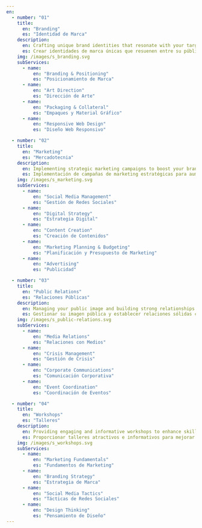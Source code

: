 ```yaml
---
en:
  - number: "01"
    title:
      en: "Branding"
      es: "Identidad de Marca"
    description:
      en: Crafting unique brand identities that resonate with your target audience and differentiate you in the market.
      es: Crear identidades de marca únicas que resuenen entre su público objetivo y le diferencien en el mercado.
    img: /images/s_branding.svg
    subServices:
      - name:
          en: "Branding & Positioning"
          es: "Posicionamiento de Marca"
      - name:
          en: "Art Direction"
          es: "Dirección de Arte"
      - name:
          en: "Packaging & Collateral"
          es: "Empaques y Material Gráfico"
      - name:
          en: "Responsive Web Design"
          es: "Diseño Web Responsivo"

  - number: "02"
    title:
      en: "Marketing"
      es: "Mercadotecnia"
    description:
      en: Implementing strategic marketing campaigns to boost your brand visibility and drive business growth.
      es: Implementación de campañas de marketing estratégicas para aumentar la visibilidad de su marca y fomentar el crecimiento empresarial.
    img: /images/s_marketing.svg
    subServices:
      - name:
          en: "Social Media Management"
          es: "Gestión de Redes Sociales"
      - name:
          en: "Digital Strategy"
          es: "Estrategia Digital"
      - name:
          en: "Content Creation"
          es: "Creación de Contenidos"
      - name:
          en: "Marketing Planning & Budgeting"
          es: "Planificación y Presupuesto de Marketing"
      - name:
          en: "Advertising"
          es: "Publicidad"

  - number: "03"
    title:
      en: "Public Relations"
      es: "Relaciones Públicas"
    description:
      en: Managing your public image and building strong relationships with media and stakeholders.
      es: Gestionar su imagen pública y establecer relaciones sólidas con los medios y las partes interesadas.
    img: /images/s_public-relations.svg
    subServices:
      - name:
          en: "Media Relations"
          es: "Relaciones con Medios"
      - name:
          en: "Crisis Management"
          es: "Gestión de Crisis"
      - name:
          en: "Corporate Communications"
          es: "Comunicación Corporativa"
      - name:
          en: "Event Coordination"
          es: "Coordinación de Eventos"

  - number: "04"
    title:
      en: "Workshops"
      es: "Talleres"
    description:
      en: Providing engaging and informative workshops to enhance skills and knowledge in various areas of marketing and branding.
      es: Proporcionar talleres atractivos e informativos para mejorar habilidades y conocimientos en diversas áreas de marketing y branding.
    img: /images/s_workshops.svg
    subServices:
      - name:
          en: "Marketing Fundamentals"
          es: "Fundamentos de Marketing"
      - name:
          en: "Branding Strategy"
          es: "Estrategia de Marca"
      - name:
          en: "Social Media Tactics"
          es: "Tácticas de Redes Sociales"
      - name:
          en: "Design Thinking"
          es: "Pensamiento de Diseño"
---
```

